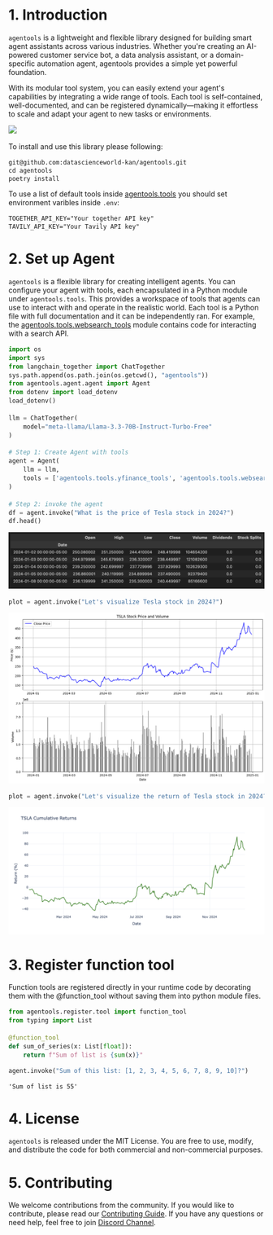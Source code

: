# 1. Introduction

`agentools` is a lightweight and flexible library designed for building smart agent assistants across various industries. Whether you're creating an AI-powered customer service bot, a data analysis assistant, or a domain-specific automation agent, agentools provides a simple yet powerful foundation.

With its modular tool system, you can easily extend your agent's capabilities by integrating a wide range of tools. Each tool is self-contained, well-documented, and can be registered dynamically—making it effortless to scale and adapt your agent to new tasks or environments.

![](https://imgur.com/s8SlWbR.png)

To install and use this library please following:

```
git@github.com:datascienceworld-kan/agentools.git
cd agentools
poetry install
```

To use a list of default tools inside [agentools.tools](agentools/tools/) you should set environment varibles inside `.env`:

```
TOGETHER_API_KEY="Your together API key"
TAVILY_API_KEY="Your Tavily API key"
```

# 2. Set up Agent

`agentools` is a flexible library for creating intelligent agents. You can configure your agent with tools, each encapsulated in a Python module under `agentools.tools`. This provides a workspace of tools that agents can use to interact with and operate in the realistic world. Each tool is a Python file with full documentation and it can be independently ran. For example, the [agentools.tools.websearch_tools](agentools/tools/websearch_tools.py) module contains code for interacting with a search API.


```python
import os
import sys
from langchain_together import ChatTogether 
sys.path.append(os.path.join(os.getcwd(), "agentools"))
from agentools.agent.agent import Agent
from dotenv import load_dotenv
load_dotenv()

llm = ChatTogether(
    model="meta-llama/Llama-3.3-70B-Instruct-Turbo-Free"
)

# Step 1: Create Agent with tools
agent = Agent(
    llm = llm,
    tools = ['agentools.tools.yfinance_tools', 'agentools.tools.websearch_tools']
)

# Step 2: invoke the agent
df = agent.invoke("What is the price of Tesla stock in 2024?")
df.head()
```
![png](asset/table.png)


```python
plot = agent.invoke("Let's visualize Tesla stock in 2024?")
```
  
![png](asset/test_4_1.png)
    

```python
plot = agent.invoke("Let's visualize the return of Tesla stock in 2024?")
```
  
![png](asset/return_plot.png)
    

# 3. Register function tool

Function tools are registered directly in your runtime code by decorating them with the @function_tool without saving them into python module files.


```python
from agentools.register.tool import function_tool
from typing import List

@function_tool
def sum_of_series(x: List[float]):
    return f"Sum of list is {sum(x)}"
```


```python
agent.invoke("Sum of this list: [1, 2, 3, 4, 5, 6, 7, 8, 9, 10]?")
```
    'Sum of list is 55'

# 4. License
`agentools` is released under the MIT License. You are free to use, modify, and distribute the code for both commercial and non-commercial purposes.

# 5. Contributing
We welcome contributions from the community. If you would like to contribute, please read our [Contributing Guide](https://github.com/datascienceworld-kan/agentools/blob/main/CONTRIBUTING.md). If you have any questions or need help, feel free to join [Discord Channel](https://discord.com/channels/1036147288994758717/1358017320970358864).

